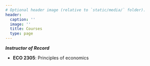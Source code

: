 ```yaml
---
# Optional header image (relative to `static/media/` folder).
header:
  caption: ''
  image: ''
  title: Courses
  type: page
---
```

 __*Instructor of Record*__
 - **ECO 2305**: Principles of economics
